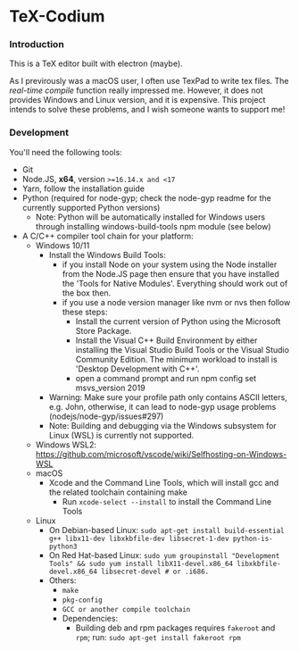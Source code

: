 # TeX-Codium
### Introduction
This is a TeX editor built with electron (maybe). 

As I previrously was a macOS user, I often use TexPad to write tex files. The _real-time compile_ function really impressed me. However, it does not provides Windows and Linux version, and it is expensive. This project intends to solve these problems, and I wish someone wants to support me!

### Development
You'll need the following tools:

 - Git
 - Node.JS, **x64**, version `>=16.14.x and <17`
 - Yarn, follow the installation guide
 - Python (required for node-gyp; check the node-gyp readme for the currently supported Python versions)
   - Note: Python will be automatically installed for Windows users through installing windows-build-tools npm module (see below)
 - A C/C++ compiler tool chain for your    platform:
   - Windows 10/11
     - Install the Windows Build Tools:
        - if you install Node on your system using the Node installer from the Node.JS page then ensure that you have installed the 'Tools for Native Modules'. Everything should work out of the box then.
        - if you use a node version manager like nvm or nvs then follow these steps:
          - Install the current version of Python using the Microsoft Store Package.
          - Install the Visual C++ Build Environment by either installing the Visual Studio Build Tools or the Visual Studio Community Edition. The minimum workload to install is 'Desktop Development with C++'.
          - open a command prompt and run npm config set msvs_version 2019
     - Warning: Make sure your profile path only contains ASCII letters, e.g. John, otherwise, it can lead to node-gyp usage problems (nodejs/node-gyp/issues#297)
     - Note: Building and debugging via the Windows subsystem for Linux (WSL) is currently not supported.
    - Windows WSL2: https://github.com/microsoft/vscode/wiki/Selfhosting-on-Windows-WSL
    - macOS
      - Xcode and the Command Line Tools, which will install gcc and the related toolchain containing make
        - Run `xcode-select --install` to install the Command Line Tools
    - Linux
      - On Debian-based Linux: `sudo apt-get install build-essential g++ libx11-dev libxkbfile-dev libsecret-1-dev python-is-python3`
      - On Red Hat-based Linux: `sudo yum groupinstall "Development Tools" && sudo yum install libX11-devel.x86_64 libxkbfile-devel.x86_64 libsecret-devel # or .i686.`
      - Others:
        - `make`
        - `pkg-config`
        - `GCC or another compile toolchain`
        - Dependencies:
          - Building deb and rpm packages requires `fakeroot` and `rpm`; run: `sudo apt-get install fakeroot rpm`